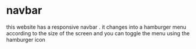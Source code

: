 # navbar
this website has a responsive navbar . it changes into a hamburger menu according to the size of the screen and you can toggle the menu using the hamburger icon

